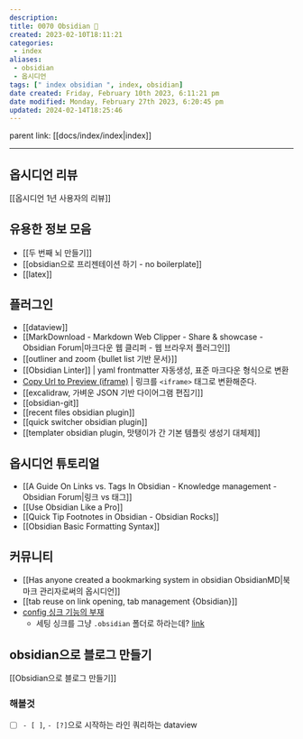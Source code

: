 ```yaml
---
description:
title: 0070 Obsidian 💎
created: 2023-02-10T18:11:21
categories: 
 - index
aliases: 
 - obsidian
 - 옵시디언
tags: [" index obsidian ", index, obsidian]
date created: Friday, February 10th 2023, 6:11:21 pm
date modified: Monday, February 27th 2023, 6:20:45 pm
updated: 2024-02-14T18:25:46
---
```

parent link: [[docs/index/index|index]]

---

## 옵시디언 리뷰

[[옵시디언 1년 사용자의 리뷰]]

## 유용한 정보 모음

- [[두 번째 뇌 만들기]]
- [[obsidian으로 프리젠테이션 하기 - no boilerplate]]
- [[latex]]

## 플러그인

- [[dataview]]
- [[MarkDownload - Markdown Web Clipper - Share & showcase - Obsidian Forum|마크다운 웹 클리퍼 - 웹 브라우저 플러그인]]
- [[outliner and zoom {bullet list 기반 문서}]]
- [[Obsidian Linter]] | yaml frontmatter 자동생성, 표준 마크다운 형식으로 변환
- [Copy Url to Preview (iframe)](obsidian://show-plugin?id=convert-url-to-iframe) | 링크를 `<iframe>` 태그로 변환해준다.
- [[excalidraw, 가벼운 JSON 기반 다이어그램 편집기]]
- [[obsidian-git]]
- [[recent files obsidian plugin]]
- [[quick switcher obsidian plugin]]
- [[templater obsidian plugin, 맛탱이가 간 기본 템플릿 생성기 대체제]]

## 옵시디언 튜토리얼

- [[A Guide On Links vs. Tags In Obsidian - Knowledge management - Obsidian Forum|링크 vs 태그]]
- [[Use Obsidian Like a Pro]]
- [[Quick Tip Footnotes in Obsidian - Obsidian Rocks]]
- [[Obsidian Basic Formatting Syntax]]

## 커뮤니티

- [[Has anyone created a bookmarking system in obsidian   ObsidianMD|북마크 관리자로써의 옵시디언]]
- [[tab reuse on link opening, tab management {Obsidian}]]
- [config 싱크 기능의 부재](https://forum.obsidian.md/t/copy-settings-from-existing-vault-option/11082)
  - 세팅 싱크를 그냥 `.obsidian` 폴더로 하라는데? [link](https://forum.obsidian.md/t/copy-current-vault-settings-to-new-one/36134/2)

## obsidian으로 블로그 만들기

[[Obsidian으로 블로그 만들기]]

### 해볼것

- [ ] `- [ ]`, `- [?]`으로 시작하는 라인 쿼리하는 dataview
